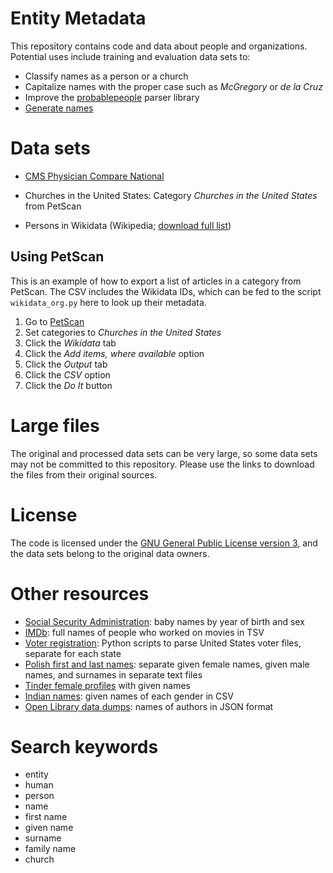 # Entity Metadata

This repository contains code and data about people and organizations.
Potential uses include training and evaluation data sets to:

* Classify names as a person or a church
* Capitalize names with the proper case such as _McGregory_ or _de la Cruz_
* Improve the [probablepeople](https://github.com/datamade/probablepeople) parser library
* [Generate names](http://karpathy.github.io/2015/05/21/rnn-effectiveness/)

# Data sets

* [CMS Physician Compare National](https://www.healthdata.gov/dataset/physician-compare-national-downloadable-file)

* Churches in the United States: Category _Churches in the United States_ from PetScan

* Persons in Wikidata (Wikipedia; [download full list](https://sourceforge.net/projects/entity-metadata/files/wikidata_person_bio/))

## Using PetScan

This is an example of how to export a list of articles in a category from PetScan.
The CSV includes the Wikidata IDs, which can be fed to the script `wikidata_org.py`
here to look up their metadata.

1. Go to [PetScan](https://petscan.wmflabs.org/)
2. Set categories to _Churches in the United States_
3. Click the *Wikidata* tab
4. Click the *Add items, where available* option
5. Click the *Output* tab
6. Click the *CSV* option
7. Click the *Do It* button

# Large files

The original and processed data sets can be very large, so some data
sets may not be committed to this repository. Please use the links to
download the files from their original sources.

# License

The code is licensed under the [GNU General Public License version 3](https://www.gnu.org/licenses/gpl-3.0.en.html),
and the data sets belong to the original data owners.

# Other resources

* [Social Security Administration](https://www.ssa.gov/oact/babynames/limits.html): baby names by year of birth and sex
* [IMDb](https://www.imdb.com/interfaces/): full names of people who worked on movies in TSV
* [Voter registration](https://github.com/pablobarbera/voter-files): Python scripts to parse United States voter files, separate for each state
* [Polish first and last names](https://www.kaggle.com/djablo/list-of-polish-first-and-last-names): separate given female names, given male names, and surnames in separate text files
* [Tinder female profiles](https://www.kaggle.com/immune/tinder-female-profiles) with given names
* [Indian names](https://www.kaggle.com/chaitanyapatil7/indian-names): given names of each gender in CSV
* [Open Library data dumps](https://openlibrary.org/developers/dumps): names of authors in JSON format

# Search keywords

* entity
* human
* person
* name
* first name
* given name
* surname
* family name
* church


